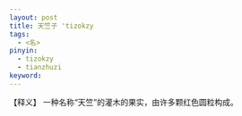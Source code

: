 ```yaml
---     
layout: post    
title: 天竺子 'tizokzy      
tags:      
  - <名>     
pinyin:       
  - tizokzy     
  - tianzhuzi      
keyword:     
---    
```


【释义】 一种名称“天竺”的灌木的果实，由许多颗红色圆粒构成。    

